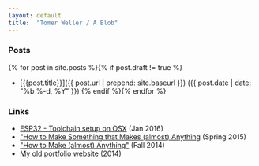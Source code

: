 ```yaml
---
layout: default
title:  "Tomer Weller / A Blob"
---
```


<H3>Posts</H3>

{% for post in site.posts %}{% if post.draft != true %}
- [{{post.title}}]({{ post.url | prepend: site.baseurl }}) ({{ post.date | date: "%b %-d, %Y" }}) {% endif %}{% endfor %} 



<H3>Links</H3>

- [ESP32 - Toolchain setup on OSX](http://www.pubpub.org/pub/esp32-osx-setup) (Jan 2016)
- ["How to Make Something that Makes (almost) Anything](http://fab.cba.mit.edu/classes/865.15/people/tomer.weller/index.html) (Spring 2015)
- ["How to Make (almost) Anything"](http://fab.cba.mit.edu/classes/863.14/people/tomer_weller/index.html) (Fall 2014)
- [My old portfolio website](http://www.tomerweller.com) (2014)